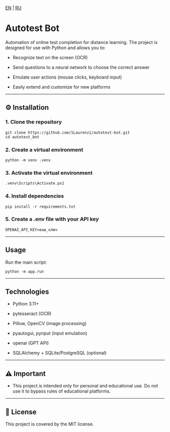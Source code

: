 [EN](README.md) | [RU](README_RU.md)

# Autotest Bot

Automation of online test completion for distance learning.
The project is designed for use with Python and allows you to:

- Recognize text on the screen (OCR)

- Send questions to a neural network to choose the correct answer

- Emulate user actions (mouse clicks, keyboard input)

- Easily extend and customize for new platforms

---

## ⚙️ Installation

### 1. Clone the repository

    git clone https://github.com/1Laurenz1/autotest-bot.git
    cd autotest_bot

### 2. Create a virtual environment
    
    python -m venv .venv

### 3. Activate the virtual environment

    .venv\Scripts\Activate.ps1

### 4. Install dependencies

    pip install -r requirements.txt

### 5. Create a .env file with your API key

    OPENAI_API_KEY=ваш_ключ

---

## Usage

Run the main script:

    python -m app.run

---

## Technologies

- Python 3.11+

- pytesseract (OCR)

- Pillow, OpenCV (image processing)

- pyautogui, pynput (input emulation)

- openai (GPT API)

- SQLAlchemy + SQLite/PostgreSQL (optional)

---

## ⚠️ Important

- This project is intended only for personal and educational use.
Do not use it to bypass rules of educational platforms.

---

## 📄 License

This project is covered by the MIT license.
